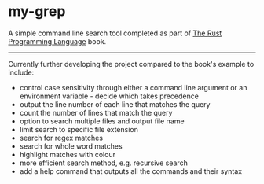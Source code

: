 # **my-grep**
A simple command line search tool completed as part of <a href = "https://doc.rust-lang.org/book/ch12-00-an-io-project.html">The Rust Programming Language</a> book. 

---- 

Currently further developing the project compared to the book's example to include:
- control case sensitivity through either a command line argument or an environment variable - decide which takes precedence
- output the line number of each line that matches the query
- count the number of lines that match the query
- option to search multiple files and output file name
- limit search to specific file extension
- search for regex matches
- search for whole word matches
- highlight matches with colour
- more efficient search method, e.g. recursive search
- add a help command that outputs all the commands and their syntax